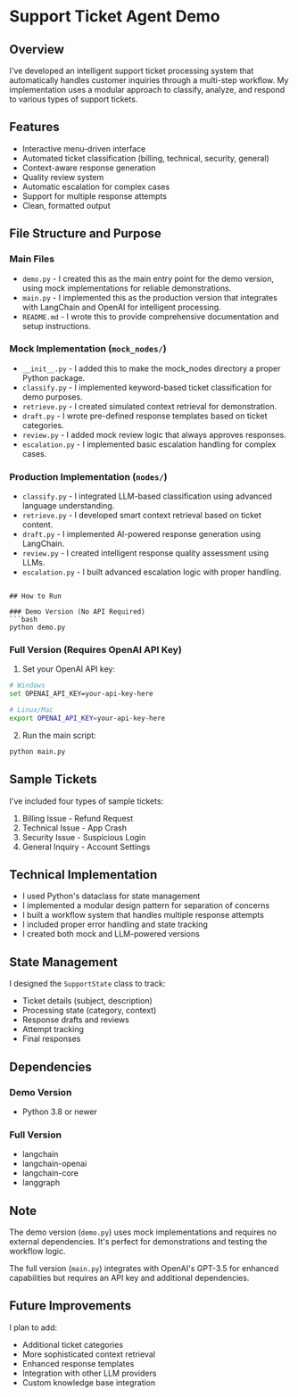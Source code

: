 # Support Ticket Agent Demo

## Overview
I've developed an intelligent support ticket processing system that automatically handles customer inquiries through a multi-step workflow. My implementation uses a modular approach to classify, analyze, and respond to various types of support tickets.

## Features
- Interactive menu-driven interface
- Automated ticket classification (billing, technical, security, general)
- Context-aware response generation
- Quality review system
- Automatic escalation for complex cases
- Support for multiple response attempts
- Clean, formatted output

## File Structure and Purpose

### Main Files
- `demo.py` - I created this as the main entry point for the demo version, using mock implementations for reliable demonstrations.
- `main.py` - I implemented this as the production version that integrates with LangChain and OpenAI for intelligent processing.
- `README.md` - I wrote this to provide comprehensive documentation and setup instructions.

### Mock Implementation (`mock_nodes/`)
- `__init__.py` - I added this to make the mock_nodes directory a proper Python package.
- `classify.py` - I implemented keyword-based ticket classification for demo purposes.
- `retrieve.py` - I created simulated context retrieval for demonstration.
- `draft.py` - I wrote pre-defined response templates based on ticket categories.
- `review.py` - I added mock review logic that always approves responses.
- `escalation.py` - I implemented basic escalation handling for complex cases.

### Production Implementation (`nodes/`)
- `classify.py` - I integrated LLM-based classification using advanced language understanding.
- `retrieve.py` - I developed smart context retrieval based on ticket content.
- `draft.py` - I implemented AI-powered response generation using LangChain.
- `review.py` - I created intelligent response quality assessment using LLMs.
- `escalation.py` - I built advanced escalation logic with proper handling.
```

## How to Run

### Demo Version (No API Required)
```bash
python demo.py
```

### Full Version (Requires OpenAI API Key)
1. Set your OpenAI API key:
```bash
# Windows
set OPENAI_API_KEY=your-api-key-here

# Linux/Mac
export OPENAI_API_KEY=your-api-key-here
```

2. Run the main script:
```bash
python main.py
```

## Sample Tickets
I've included four types of sample tickets:
1. Billing Issue - Refund Request
2. Technical Issue - App Crash
3. Security Issue - Suspicious Login
4. General Inquiry - Account Settings

## Technical Implementation
- I used Python's dataclass for state management
- I implemented a modular design pattern for separation of concerns
- I built a workflow system that handles multiple response attempts
- I included proper error handling and state tracking
- I created both mock and LLM-powered versions

## State Management
I designed the `SupportState` class to track:
- Ticket details (subject, description)
- Processing state (category, context)
- Response drafts and reviews
- Attempt tracking
- Final responses

## Dependencies
### Demo Version
- Python 3.8 or newer

### Full Version
- langchain
- langchain-openai
- langchain-core
- langgraph

## Note
The demo version (`demo.py`) uses mock implementations and requires no external dependencies. It's perfect for demonstrations and testing the workflow logic.

The full version (`main.py`) integrates with OpenAI's GPT-3.5 for enhanced capabilities but requires an API key and additional dependencies.

## Future Improvements
I plan to add:
- Additional ticket categories
- More sophisticated context retrieval
- Enhanced response templates
- Integration with other LLM providers
- Custom knowledge base integration
